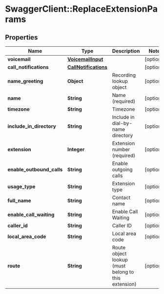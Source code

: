 # SwaggerClient::ReplaceExtensionParams

## Properties
Name | Type | Description | Notes
------------ | ------------- | ------------- | -------------
**voicemail** | [**VoicemailInput**](VoicemailInput.md) |  | [optional] 
**call_notifications** | [**CallNotifications**](CallNotifications.md) |  | [optional] 
**name_greeting** | **Object** | Recording lookup object | [optional] 
**name** | **String** | Name (required) | [optional] 
**timezone** | **String** | Timezone | [optional] 
**include_in_directory** | **String** | Include in dial-by-name directory | [optional] 
**extension** | **Integer** | Extension number (required) | [optional] 
**enable_outbound_calls** | **String** | Enable outgoing calls | [optional] 
**usage_type** | **String** | Extension type | [optional] 
**full_name** | **String** | Contact name | [optional] 
**enable_call_waiting** | **String** | Enable Call Waiting | [optional] 
**caller_id** | **String** | Caller ID | [optional] 
**local_area_code** | **String** | Local area code | [optional] 
**route** | **String** | Route object lookup (must belong to this extension) | [optional] 



